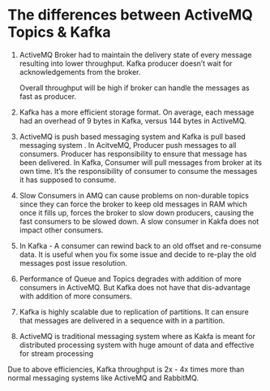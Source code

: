 # The differences between ActiveMQ Topics & Kafka

1. ActiveMQ Broker had to maintain the delivery state of every message resulting into lower throughput. Kafka producer doesn’t wait for acknowledgements from the broker. 
	
	Overall throughput will be high if broker can handle the messages as fast as producer.

2. Kafka has a more efficient storage format. On average, each message had an overhead of 9 bytes in Kafka, versus 144 bytes in ActiveMQ.

3. ActiveMQ is push based messaging system and Kafka is pull based messaging system . In AcitveMQ, Producer push messages to all consumers. Producer has responsibility to ensure that message has been delivered. In Kafka, Consumer will pull messages from broker at its own time. It’s the responsibility of consumer to consume the messages it has supposed to consume.

4. Slow Consumers in AMQ can cause problems on non-durable topics since they can force the broker to keep old messages in RAM which once it fills up, forces the broker to slow down producers, causing the fast consumers to be slowed down. A slow consumer in Kakfa does not impact other consumers.

5. In Kafka - A consumer can rewind back to an old offset and re-consume data. It is useful when you fix some issue and decide to re-play the old messages post issue resolution.

6. Performance of Queue and Topics degrades with addition of more consumers in ActiveMQ. But Kafka does not have that dis-advantage with addition of more consumers.

7. Kafka is highly scalable due to replication of partitions. It can ensure that messages are delivered in a sequence with in a partition.

8. ActiveMQ is traditional messaging system where as Kakfa is meant for distributed processing system with huge amount of data and effective for stream processing

Due to above efficiencies, Kafka throughput is 2x - 4x times more than normal messaging systems like ActiveMQ and RabbitMQ.